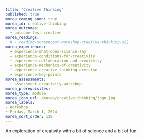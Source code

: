 ```yaml
---
title: "Creative Thinking"
published: true
morea_coming_soon: true
morea_id: creative-thinking
morea_outcomes:
  - outcome-test-creative
morea_readings:
  # - reading-screencast-workshop-creative-thinking-s22
morea_experiences:
  - experience-what-does-science-say
  - experience-conditions-for-creativity
  - experience-collaboration-and-creativity
  - experience-mechanics-of-creativity
  - experience-creative-thinking-exercise
  - experience-key-points
morea_assessments:
  - assessment-creativity-workshop
morea_prerequisites:
morea_type: module
morea_icon_url: /morea/creative-thinking/logo.jpg
morea_labels:
- Workshop
- Friday, March 1, 2024
morea_sort_order: 130
---
```


An exploration of creativity with a bit of science and a bit of fun.
